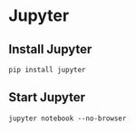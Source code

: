 # Jupyter
## Install Jupyter
```shell script
pip install jupyter
```
## Start Jupyter
```shell script
jupyter notebook --no-browser
```